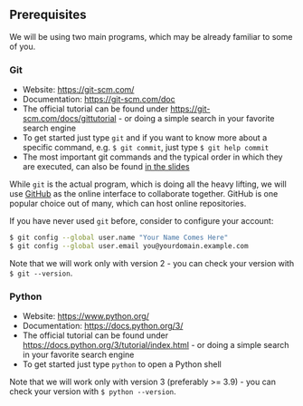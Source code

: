## Prerequisites
We will be using two main programs, which may be already familiar to some of you.

### Git

- Website: https://git-scm.com/
- Documentation: https://git-scm.com/doc
- The official tutorial can be found under https://git-scm.com/docs/gittutorial - or doing a simple search in your favorite search engine
- To get started just type `git` and if you want to know more about a specific command, e.g. `$ git commit`, just type `$ git help commit`
- The most important git commands and the typical order in which they are executed, can also be found [in the slides](../slides/topi.pdf)

While `git` is the actual program, which is doing all the heavy lifting, we will use [GitHub](https://github.com/)
as the online interface to collaborate together. GitHub is one popular choice out of many, which can host online repositories.

If you have never used `git` before, consider to configure your account:
```sh
$ git config --global user.name "Your Name Comes Here"
$ git config --global user.email you@yourdomain.example.com
```

Note that we will work only with version 2 - you can check your version with `$ git --version`.

### Python

- Website: https://www.python.org/
- Documentation: https://docs.python.org/3/
- The official tutorial can be found under https://docs.python.org/3/tutorial/index.html - or doing a simple search in your favorite search engine
- To get started just type `python` to open a Python shell

Note that we will work only with version 3 (preferably >= 3.9) - you can check your version with `$ python --version`.
